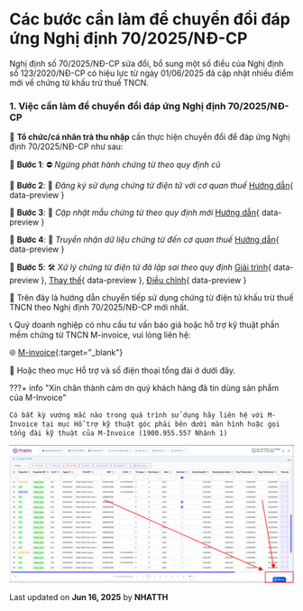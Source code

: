 # **Các bước cần làm để chuyển đổi đáp ứng Nghị định 70/2025/NĐ-CP**

Nghị định số 70/2025/NĐ-CP sửa đổi, bổ sung một số điều của Nghị định số 123/2020/NĐ-CP có hiệu lực từ ngày 01/06/2025 đã cập nhật nhiều điểm mới về chứng từ khấu trừ thuế TNCN.

### **1. Việc cần làm để chuyển đổi đáp ứng Nghị định 70/2025/NĐ-CP**

🏢 **Tổ chức/cá nhân trả thu nhập** cần thực hiện chuyển đổi để đáp ứng Nghị định 70/2025/NĐ-CP như sau:

🔹 **Bước 1**: ⛔ _Ngừng phát hành chứng từ theo quy định cũ_

🔹 **Bước 2**: 📝 _Đăng ký sử dụng chứng từ điện tử với cơ quan thuế_ [Hướng dẫn](them-cks-moi.md#attribute-lists){ data-preview }

🔹 **Bước 3**: 📄 _Cập nhật mẫu chứng từ theo quy định mới_ [Hướng dẫn](tao-ky-hieu.md#attribute-lists){ data-preview }

🔹 **Bước 4**: 🔁 _Truyền nhận dữ liệu chứng từ đến cơ quan thuế_ [Hướng dẫn](lap-va-phat-hanh-chung-tu.md#attribute-lists){ data-preview }

🔹 **Bước 5**: 🛠️ _Xử lý chứng từ điện tử đã lập sai theo quy định_ [Giải trình](giai-trinh-mau04ss.md#attribute-lists){ data-preview }, [Thay thế](thay-the-chung-tu.md#attribute-lists){ data-preview }, [Điều chỉnh](dieu-chinh-chung-tu.md#attribute-lists){ data-preview }

📌 Trên đây là hướng dẫn chuyển tiếp sử dụng chứng từ điện tử khấu trừ thuế TNCN theo Nghị định 70/2025/NĐ-CP mới nhất.

📞 Quý doanh nghiệp có nhu cầu tư vấn báo giá hoặc hỗ trợ kỹ thuật phần mềm chứng từ TNCN M-invoice, vui lòng liên hệ:

🌐 [M-invoice](https://minvoice.vn/){:target="\_blank"}

📱 Hoặc theo mục Hỗ trợ và số điện thoại tổng đài ở dưới đây.

???+ info "Xin chân thành cảm ơn quý khách hàng đã tin dùng sản phẩm của M-Invoice"

    Có bất kỳ vướng mắc nào trong quá trình sử dụng hãy liên hệ với M-Invoice tại mục Hỗ trợ kỹ thuật góc phải bên dưới màn hình hoặc gọi tổng đài kỹ thuật của M-Invoice (1900.955.557 Nhánh 1)

![Hình 8](../assets/images/chung-tu/hotro.png "Hãy bấm vào để xem rõ hơn")

<div class="last-updated">Last updated on <strong>Jun 16, 2025</strong> by <strong>NHATTH</strong></div>

